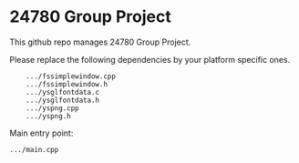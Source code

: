  # 24780 Group Project  
 This github repo manages 24780 Group Project.
 
 Please replace the following dependencies by your platform specific ones.  
 ```
     .../fssimplewindow.cpp  
     .../fssimplewindow.h  
     .../ysglfontdata.c  
     .../ysglfontdata.h  
     .../yspng.cpp  
     .../yspng.h  
 ```
     
 Main entry point: 
 ```
 .../main.cpp
 ```
